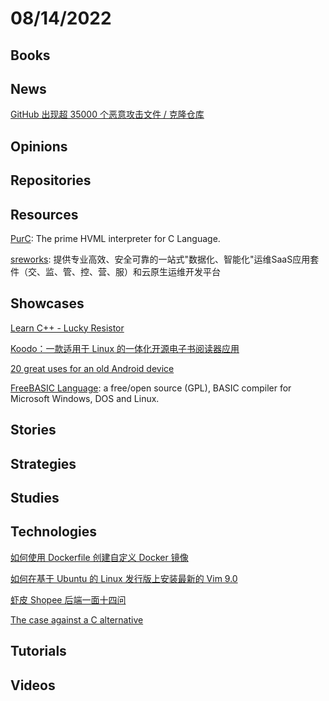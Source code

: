 # 08/14/2022

## Books

## News
[GitHub 出现超 35000 个恶意攻击文件 / 克隆仓库](https://www.oschina.net/news/205427/github-widespread-malware-attack)

## Opinions

## Repositories

## Resources
[PurC](https://github.com/HVML/PurC): The prime HVML interpreter for C Language.

[sreworks](https://github.com/alibaba/sreworks): 提供专业高效、安全可靠的一站式"数据化、智能化"运维SaaS应用套件（交、监、管、控、营、服）和云原生运维开发平台

## Showcases
[Learn C++ - Lucky Resistor](https://luckyresistor.me/knowledge/learn-cpp/)

[Koodo：一款适用于 Linux 的一体化开源电子书阅读器应用](https://linux.cn/article-14902-1.html)

[20 great uses for an old Android device](https://www.computerworld.com/article/2487680/20-great-uses-for-an-old-android-device.html)

[FreeBASIC Language](https://www.freebasic.net/): a free/open source (GPL), BASIC compiler for Microsoft Windows, DOS and Linux.

## Stories

## Strategies

## Studies

## Technologies
[如何使用 Dockerfile 创建自定义 Docker 镜像](https://linux.cn/article-14896-1.html)

[如何在基于 Ubuntu 的 Linux 发行版上安装最新的 Vim 9.0](https://linux.cn/article-14899-1.html)

[虾皮 Shopee 后端一面十四问](https://mp.weixin.qq.com/s/p865pgnPWThNlgNjmnoKwQ)

[The case against a C alternative](https://c3.handmade.network/blog/p/8486-the_case_against_a_c_alternative)

## Tutorials

## Videos
